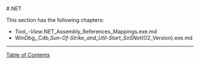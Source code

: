 #.NET

This section has the following chapters:

* Tool_-_View_.NET_Assembly_References_Mappings.exe.md
* WinDbg,_Cdb,_Sun-Of-Strike_and_Util_-_Start_SoSNet_(O2_Version).exe.md


- - - - 
[Table of Contents](../../Table_of_Contents.md) 